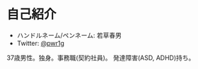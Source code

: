# 自己紹介

* ハンドルネーム/ペンネーム: 若草春男
* Twitter: [@pwr1g](http://twitter.com/pwr1g)

37歳男性。独身。事務職(契約社員)。
発達障害(ASD, ADHD)持ち。

